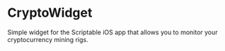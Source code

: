 # CryptoWidget

Simple widget for the Scriptable iOS app that allows you to monitor your cryptocurrency mining rigs.

